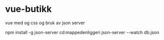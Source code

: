 # vue-butikk
vue med og css og bruk av json server


npm install -g json-server
cd:mappedenliggeri
json-server --watch db.json
